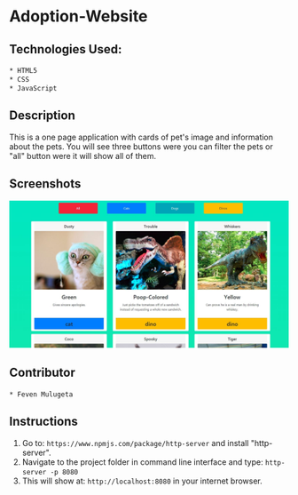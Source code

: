 # Adoption-Website


## Technologies Used:

    * HTML5 
    * CSS 
    * JavaScript 


## Description 

This is a one page application with cards of pet's image and information about the pets. You will see three buttons were you can filter the pets or "all" button were it will show all of them.

## Screenshots
![Home Page Screenshot Image](images/pets.JPG)


## Contributor

    * Feven Mulugeta


## Instructions 

1. Go to: `https://www.npmjs.com/package/http-server` and install "http-server".  
2. Navigate to the project folder in command line interface and type: `http-server -p 8080`  
3. This will show at: `http://localhost:8080` in your internet browser. 
